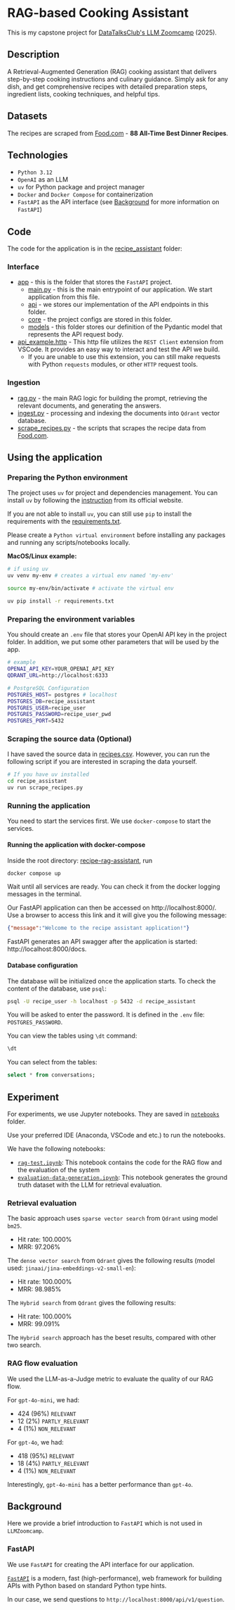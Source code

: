 # RAG-based Cooking Assistant

This is my capstone project for [DataTalksClub's LLM Zoomcamp](https://github.com/DataTalksClub/llm-zoomcamp/tree/main) (2025).

## Description

A Retrieval-Augmented Generation (RAG) cooking assistant that delivers step-by-step cooking instructions and culinary guidance. Simply ask for any dish, and get comprehensive recipes with detailed preparation steps, ingredient lists, cooking techniques, and helpful tips.

## Datasets

The recipes are scraped from [Food.com](Food.com) - **88 All-Time Best Dinner Recipes**.

## Technologies
- `Python 3.12`
- `OpenAI` as an LLM
- `uv` for Python package and project manager
- `Docker` and `Docker Compose` for containerization
- `FastAPI` as the API interface (see [Background](#background) for more information on `FastAPI`) 

## Code

The code for the application is in the [recipe_assistant](recipe_assistant/) folder:

### Interface
* [app](recipe_assistant/app) - this is the folder that stores the `FastAPI` project.
    * [main.py](recipe_assistant/app/main.py) - this is the main entrypoint of our application. We start application from this file.
    * [api](recipe_assistant/app/api) - we stores our implementation of the API endpoints in this folder.
    * [core](recipe_assistant/app/core) - the project configs are stored in this folder.  
    * [models](recipe_assistant/app/models) - this folder stores our definition of the Pydantic model that represents the API request body.
* [api_example.http](recipe_assistant/api_example.http) - This http file utilizes the `REST Client` extension from VSCode. It provides an easy way to interact and test the API we build. 
    * If you are unable to use this extension, you can still make requests with Python `requests` modules, or other `HTTP` request tools. 

### Ingestion
- [rag.py](recipe_assistant/rag.py) - the main RAG logic for building the prompt, retrieving the relevant documents, and generating the answers.
- [ingest.py](recipe_assistant/ingest.py) - processing and indexing the documents into `Qdrant` vector database.
- [scrape_recipes.py](recipe_assistant/scrape_recipes.py) - the scripts that scrapes the recipe data from [Food.com](Food.com).

## Using the application

### Preparing the Python environment

The project uses `uv` for project and dependencies management. You can install `uv` by following the [instruction](https://docs.astral.sh/uv/getting-started/installation/#installation-methods) from its official website. 

If you are not able to install `uv`, you can still use `pip` to install the requirements with the [requirements.txt](requirements.txt).

Please create a `Python virtual environment` before installing any packages and running any scripts/notebooks locally.

**MacOS/Linux example:**
```bash
# if using uv
uv venv my-env # creates a virtual env named 'my-env'

source my-env/bin/activate # activate the virtual env

uv pip install -r requirements.txt
```

### Preparing the environment variables
You should create an `.env` file that stores your OpenAI API key in the project folder. In addition, we put some other parameters that will be used by the app.

```bash
# example
OPENAI_API_KEY=YOUR_OPENAI_API_KEY
QDRANT_URL=http://localhost:6333

# PostgreSQL Configuration
POSTGRES_HOST= postgres # localhost
POSTGRES_DB=recipe_assistant
POSTGRES_USER=recipe_user
POSTGRES_PASSWORD=recipe_user_pwd
POSTGRES_PORT=5432
```

### Scraping the source data (Optional)

I have saved the source data in [recipes.csv](data/recipes.csv). However, you can run the following script if you are interested in scraping the data yourself.

```bash
# If you have uv installed
cd recipe_assistant
uv run scrape_recipes.py
```

### Running the application

You need to start the services first. We use `docker-compose` to start the services.

#### Running the application with docker-compose
Inside the root directory: [recipe-rag-assistant](./), run
```bash
docker compose up
```
Wait until all services are ready. You can check it from the docker logging messages in the terminal.

Our FastAPI application can then be accessed on http://localhost:8000/. Use a browser to access this link and it will give you the following message:

```json
{"message":"Welcome to the recipe assistant application!"}
```

FastAPI generates an API swagger after the application is started: http://localhost:8000/docs. 

#### Database configuration
The database will be initialized once the application starts. To check the content of the database, use `psql`:

```bash
psql -U recipe_user -h localhost -p 5432 -d recipe_assistant
```

You will be asked to enter the password. It is defined in the `.env` file: `POSTGRES_PASSWORD`.

You can view the tables using `\dt` command:

```sql
\dt
```

You can select from the tables:
```sql
select * from conversations;
```

## Experiment

For experiments, we use Jupyter notebooks. They are saved in [`notebooks`](notebooks/) folder.

Use your preferred IDE (Anaconda, VSCode and etc.) to run the notebooks.

We have the following notebooks:
- [`rag-test.ipynb`](notebooks/rag-test.ipynb): This notebook contains the code for the RAG flow and the evaluation of the system
- [`evaluation-data-generation.ipynb`](notebooks/evaluation-data-generation.ipynb): This notebook generates the ground truth dataset with the LLM for retrieval evaluation. 

### Retrieval evaluation

The basic approach uses `sparse vector search` from `Qdrant` using model `bm25`.

- Hit rate: 100.000%
- MRR: 97.206%

The `dense vector search` from `Qdrant` gives the following results (model used: `jinaai/jina-embeddings-v2-small-en`):

- Hit rate: 100.000%
- MRR: 98.985%

The `Hybrid search` from `Qdrant` gives the following results:

- Hit rate: 100.000%
- MRR: 99.091%

The `Hybrid search` approach has the beset results, compared with other two search.

### RAG flow evaluation

We used the LLM-as-a-Judge metric to evaluate the quality
of our RAG flow.

For `gpt-4o-mini`, we had:

- 424 (96%) `RELEVANT`
- 12 (2%) `PARTLY_RELEVANT`
- 4 (1%) `NON_RELEVANT`

For `gpt-4o`, we had:

- 418 (95%) `RELEVANT`
- 18 (4%) `PARTLY_RELEVANT`
- 4 (1%) `NON_RELEVANT`

Interestingly, `gpt-4o-mini` has a better performance than `gpt-4o`.

## Background

Here we provide a brief introduction to `FastAPI` which is not used in `LLMZoomcamp`.

### FastAPI
We use `FastAPI` for creating the API interface for our application. 

[`FastAPI`](https://fastapi.tiangolo.com/) is a modern, fast (high-performance), web framework for building APIs with Python based on standard Python type hints.

In our case, we send questions to `http://localhost:8000/api/v1/question`.